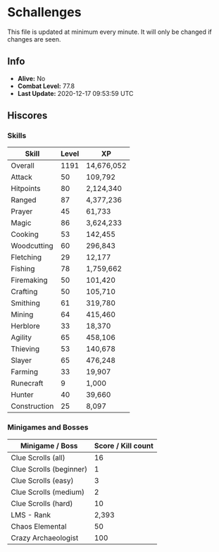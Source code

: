 # Schallenges

This file is updated at minimum every minute. It will only be changed if changes are seen.

## Info

 - **Alive:** No
 - **Combat Level:** 77.8
 - **Last Update:** 2020-12-17 09:53:59 UTC

## Hiscores

### Skills

| Skill | Level | XP |
|--|--|--|
| Overall | 1191 | 14,676,052 |
| Attack | 50 | 109,792 |
| Hitpoints | 80 | 2,124,340 |
| Ranged | 87 | 4,377,236 |
| Prayer | 45 | 61,733 |
| Magic | 86 | 3,624,233 |
| Cooking | 53 | 142,455 |
| Woodcutting | 60 | 296,843 |
| Fletching | 29 | 12,177 |
| Fishing | 78 | 1,759,662 |
| Firemaking | 50 | 101,420 |
| Crafting | 50 | 105,710 |
| Smithing | 61 | 319,780 |
| Mining | 64 | 415,460 |
| Herblore | 33 | 18,370 |
| Agility | 65 | 458,106 |
| Thieving | 53 | 140,678 |
| Slayer | 65 | 476,248 |
| Farming | 33 | 19,907 |
| Runecraft | 9 | 1,000 |
| Hunter | 40 | 39,660 |
| Construction | 25 | 8,097 |

### Minigames and Bosses

| Minigame / Boss | Score / Kill count |
|--|--|
| Clue Scrolls (all) | 16 |
| Clue Scrolls (beginner) | 1 |
| Clue Scrolls (easy) | 3 |
| Clue Scrolls (medium) | 2 |
| Clue Scrolls (hard) | 10 |
| LMS - Rank | 2,393 |
| Chaos Elemental | 50 |
| Crazy Archaeologist | 100 |
